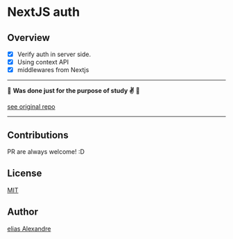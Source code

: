 # NextJS auth

## Overview

- [X] Verify auth in server side.
- [X] Using context API
- [X] middlewares from Nextjs

---

🚧 **Was done just for the purpose of study ✌** 🚧

[see original repo](https://github.com/rocketseat-content/youtube-next-auth-jwt)

---

## Contributions

PR are always welcome! :D

## License

[MIT](https://choosealicense.com/licenses/mit/)

## Author

[elias Alexandre](github.com/eliasallex)
